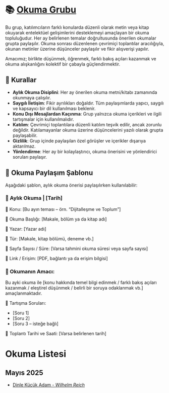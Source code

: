# 📚 [Okuma Grubu](https://banabirsebepver.com)
Bu grup, katılımcıların farklı konularda düzenli olarak metin veya kitap okuyarak entelektüel gelişimlerini desteklemeyi amaçlayan bir okuma topluluğudur. Her ay belirlenen temalar doğrultusunda önerilen okumalar grupta paylaşılır. Okuma sonrası düzenlenen çevrimiçi toplantılar aracılığıyla, okunan metinler üzerine düşünceler paylaşılır ve fikir alışverişi yapılır.

Amacımız; birlikte düşünmek, öğrenmek, farklı bakış açıları kazanmak ve okuma alışkanlığını kolektif bir çabayla güçlendirmektir.

## 📌 Kurallar
- **Aylık Okuma Disiplini**: Her ay önerilen okuma metni/kitabı zamanında okunmaya çalışılır.
- **Saygılı İletişim**: Fikir ayrılıkları doğaldır. Tüm paylaşımlarda yapıcı, saygılı ve kapsayıcı bir dil kullanılması beklenir.
- **Konu Dışı Mesajlardan Kaçınma**: Grup yalnızca okuma içerikleri ve ilgili tartışmalar için kullanılmalıdır.
- **Katılım**: Çevrimiçi toplantılara düzenli katılım teşvik edilir, ancak zorunlu değildir. Katılamayanlar okuma üzerine düşüncelerini yazılı olarak grupta paylaşabilir.
- **Gizlilik**: Grup içinde paylaşılan özel görüşler ve içerikler dışarıya aktarılmaz.
- **Yönlendirme**: Her ay bir kolaylaştırıcı, okuma önerisini ve yönlendirici soruları paylaşır.

## 📄 Okuma Paylaşım Şablonu

Aşağıdaki şablon, aylık okuma önerisi paylaşılırken kullanılabilir:

### 📖 Aylık Okuma | [Tarih]

🔹 Konu: [Bu ayın teması – örn. “Dijitalleşme ve Toplum”]

🔹 Okuma Başlığı: [Makale, bölüm ya da kitap adı]

🔹 Yazar: [Yazar adı]

🔹 Tür: [Makale, kitap bölümü, deneme vb.]

🔹 Sayfa Sayısı / Süre: [Varsa tahmini okuma süresi veya sayfa sayısı]

🔹 Link / Erişim: [PDF, bağlantı ya da erişim bilgisi]


### 📌 Okumanın Amacı:
Bu ayki okuma ile [konu hakkında temel bilgi edinmek / farklı bakış açıları kazanmak / eleştirel düşünmek / belirli bir soruya odaklanmak vb.] amaçlanmaktadır.

🧭 Tartışma Soruları:

- [Soru 1]
- [Soru 2]
- [Soru 3 – isteğe bağlı]

📅 Toplantı Tarihi ve Saati: [Varsa belirlenen tarih]


# Okuma Listesi
## Mayıs 2025
- [Dinle Küçük Adam - _Wilhelm Reich_](https://banabirsebepver.com/OkumaListesi/001%20-%20Dinle%20Küçük%20Adam)
